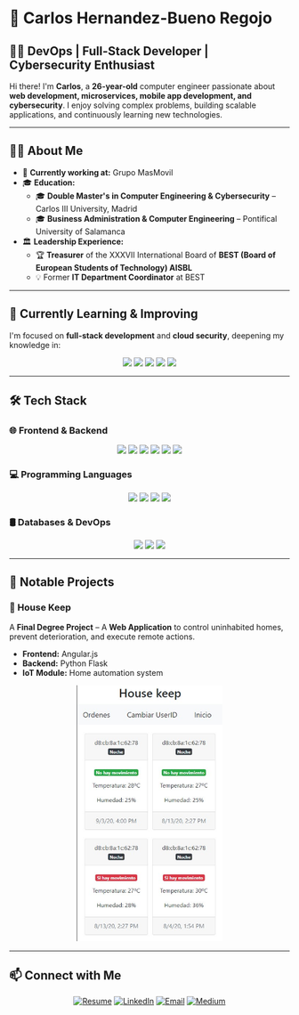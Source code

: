 # 🚀 Carlos Hernandez-Bueno Regojo  

## 👨‍💻 DevOps | Full-Stack Developer | Cybersecurity Enthusiast  

Hi there! I'm **Carlos**, a **26-year-old** computer engineer passionate about **web development, microservices, mobile app development, and cybersecurity**. I enjoy solving complex problems, building scalable applications, and continuously learning new technologies.  

---

## 👨‍🎓 About Me  
- 💼 **Currently working at:** Grupo MasMovil  
- 🎓 **Education:**  
  - 🎓 **Double Master's in Computer Engineering & Cybersecurity** – Carlos III University, Madrid  
  - 🎓 **Business Administration & Computer Engineering** – Pontifical University of Salamanca  
- 🏛 **Leadership Experience:**  
  - 🏆 **Treasurer** of the XXXVII International Board of **BEST (Board of European Students of Technology) AISBL**  
  - 💡 Former **IT Department Coordinator** at BEST  

---

## 🚀 Currently Learning & Improving  
I'm focused on **full-stack development** and **cloud security**, deepening my knowledge in:  

<p align="center">
<img src="https://img.shields.io/badge/node.js%20-%2343853D.svg?&style=for-the-badge&logo=node.js&logoColor=white" />
<img src="https://img.shields.io/badge/React-20232A?style=for-the-badge&logo=react&logoColor=61DAFB" />
<img src="https://img.shields.io/badge/terraform-%235835CC.svg?style=for-the-badge&logo=terraform&logoColor=white" />
<img src="https://img.shields.io/badge/kubernetes-%23326ce5.svg?style=for-the-badge&logo=kubernetes&logoColor=white" />
<img src="https://img.shields.io/badge/bazel-%23EA4AAA.svg?&style=for-the-badge&logo=bazel&logoColor=white" />
</p>

---

## 🛠 Tech Stack  
### 🌐 Frontend & Backend  
<p align="center">
<img src="https://img.shields.io/badge/javascript%20-%23323330.svg?&style=for-the-badge&logo=javascript&logoColor=%23F7DF1E" />
<img src="https://img.shields.io/badge/typescript%20-%23007ACC.svg?&style=for-the-badge&logo=typescript&logoColor=white" />
<img src="https://img.shields.io/badge/React-%2320232A.svg?&style=for-the-badge&logo=react&logoColor=61DAFB" />
<img src="https://img.shields.io/badge/Angular-%23DD0031.svg?&style=for-the-badge&logo=angular&logoColor=white" />
<img src="https://img.shields.io/badge/Django-092E20?style=for-the-badge&logo=django&logoColor=white" />
<img src="https://img.shields.io/badge/flask-%23000.svg?&style=for-the-badge&logo=flask&logoColor=white" />
</p>

### 💻 Programming Languages  
<p align="center">
<img src="https://img.shields.io/badge/python%20-%2314354C.svg?&style=for-the-badge&logo=python&logoColor=white" />
<img src="https://img.shields.io/badge/java-%23ED8B00.svg?&style=for-the-badge&logo=java&logoColor=white" />
<img src="https://img.shields.io/badge/c%23%20-%23239120.svg?&style=for-the-badge&logo=c-sharp&logoColor=white" />
<img src="https://img.shields.io/badge/c++%20-%2300599C.svg?&style=for-the-badge&logo=c%2B%2B&logoColor=white" />
</p>

### 🛢 Databases & DevOps  
<p align="center">
<img src="https://img.shields.io/badge/MongoDB-%234ea94b.svg?&style=for-the-badge&logo=mongodb&logoColor=white" />
<img src="https://img.shields.io/badge/mysql-%2300f.svg?&style=for-the-badge&logo=mysql&logoColor=white" />
<img src="https://img.shields.io/badge/Git-%23F05032.svg?&style=for-the-badge&logo=Git&logoColor=white" />
</p>

---

## 🎯 Notable Projects  
### **🏡 House Keep**  
A **Final Degree Project** – A **Web Application** to control uninhabited homes, prevent deterioration, and execute remote actions.  

- **Frontend:** Angular.js  
- **Backend:** Python Flask  
- **IoT Module:** Home automation system  

<p align="center">
  <img width="auto" height="460" src="https://github.com/carloshdezbueno/carloshdezbueno/blob/master/imagenTFG.jpg">
</p>

---

## 📫 Connect with Me  
<p align="center">
 <a href="https://github.com/carloshdezbueno/carloshdezbueno/raw/master/resume.pdf"><img alt="Resume" src="https://img.shields.io/badge/Resume-%230077B5.svg?&style=for-the-badge&logo=adobeacrobatreader&logoColor=white"></a>
 <a href="https://www.linkedin.com/in/carlos-hernandez-bueno-regojo/"><img alt="LinkedIn" src="https://img.shields.io/badge/linkedin-%230077B5.svg?&style=for-the-badge&logo=linkedin&logoColor=white"></a>
 <a href="mailto:carloshdez.bueno@gmail.com"><img alt="Email" src="https://img.shields.io/badge/gmail-%23D14836.svg?&style=for-the-badge&logo=gmail&logoColor=white"></a>
 <a href="https://carloshdez-bueno.medium.com/"><img alt="Medium" src="https://img.shields.io/badge/Medium-12100E?style=for-the-badge&logo=medium&logoColor=white"></a>
</p>
